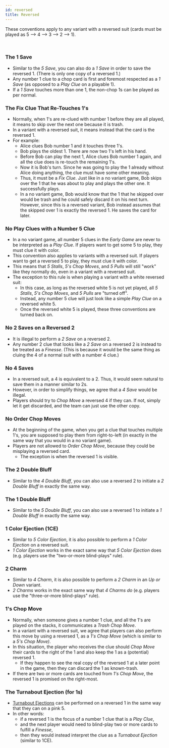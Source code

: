 ```yaml
---
id: reversed
title: Reversed
---
```


These conventions apply to any variant with a reversed suit (cards must be played as 5 --> 4 --> 3 --> 2 --> 1).

<br />

### The 1 Save

- Similar to the *5 Save*, you can also do a *1 Save* in order to save the reversed 1. (There is only one copy of a reversed 1.)
- Any number 1 clue to a chop card is first and foremost respected as a *1 Save* (as opposed to a *Play Clue* on a playable 1).
- If a *1 Save* touches more than one 1, the non-chop 1s can be played as per normal.

### The Fix Clue That Re-Touches 1's

- Normally, when 1's are re-clued with number 1 before they are all played, it means to skip over the next one because it is trash.
- In a variant with a reversed suit, it means instead that the card is the reversed 1.
- For example:
  - Alice clues Bob number 1 and it touches three 1's.
  - Bob plays the oldest 1. There are now two 1's left in his hand.
  - Before Bob can play the next 1, Alice clues Bob number 1 again, and all the clue does is re-touch the remaining 1's.
  - Now it is Bob's turn. Since he was going to play the 1 already without Alice doing anything, the clue must have some other meaning.
  - Thus, it must be a *Fix Clue*. Just like in a no variant game, Bob skips over the 1 that he was about to play and plays the other one. It successfully plays.
  - In a no variant game, Bob would know that the 1 that he skipped over would be trash and he could safely discard it on his next turn. However, since this is a reversed variant, Bob instead assumes that the skipped over 1 is exactly the reversed 1. He saves the card for later.

### No Play Clues with a Number 5 Clue

- In a no variant game, all number 5 clues in the *Early Game* are never to be interpreted as a *Play Clue*. If players want to get some 5 to play, they must clue it with color.
- This convention also applies to variants with a reversed suit. If players want to get a reversed 5 to play, they must clue it with color.
- This means that *5 Stalls*, *5's Chop Moves*, and *5 Pulls* will still "work" like they normally do, even in a variant with a reversed suit.
- The exception to this rule is when playing a variant with a white reversed suit:
  - In this case, as long as the reversed white 5 is not yet played, all *5 Stalls*, *5's Chop Moves*, and *5 Pulls* are "turned off".
  - Instead, any number 5 clue will just look like a simple *Play Clue* on a reversed white 5.
  - Once the reversed white 5 is played, these three conventions are turned back on.

### No 2 Saves on a Reversed 2

- It is illegal to perform a *2 Save* on a reversed 2.
- Any number 2 clue that looks like a *2 Save* on a reversed 2 is instead to be treated as a *Finesse*. (This is because it would be the same thing as cluing the 4 of a normal suit with a number 4 clue.)

### No 4 Saves

- In a reversed suit, a 4 is equivalent to a 2. Thus, it would seem natural to save them in a manner similar to 2s.
- However, in order to simplify things, we agree that a *4 Save* would be illegal.
- Players should try to *Chop Move* a reversed 4 if they can. If not, simply let it get discarded, and the team can just use the other copy.

### No Order Chop Moves

- At the beginning of the game, when you get a clue that touches multiple 1's, you are supposed to play them from right-to-left (in exactly in the same way that you would in a no variant game).
- Players are not allowed to *Order Chop Move*, because they could be misplaying a reversed card.
  - The exception is when the reversed 1 is visible.

### The 2 Double Bluff

- Similar to the *4 Double Bluff*, you can also use a reversed 2 to initiate a *2 Double Bluff* in exactly the same way.

### The 1 Double Bluff

- Similar to the *5 Double Bluff*, you can also use a reversed 1 to initiate a *1 Double Bluff* in exactly the same way.

### 1 Color Ejection (1CE)

- Similar to *5 Color Ejection*, it is also possible to perform a *1 Color Ejection* on a reversed suit.
- *1 Color Ejection* works in the exact same way that *5 Color Ejection* does (e.g. players use the "two-or-more blind-plays" rule).

### 2 Charm

- Similar to *4 Charm*, it is also possible to perform a *2 Charm* in an *Up or Down* variant.
- *2 Charms* works in the exact same way that *4 Charms do* (e.g. players use the "three-or-more blind-plays" rule).

### 1's Chop Move

- Normally, when someone gives a number 1 clue, and all the 1's are played on the stacks, it communicates a *Trash Chop Move*.
- In a variant with a reversed suit, we agree that players can also perform this move by using a reversed 1, as a *1's Chop Move* (which is similar to a *5's Chop Move)*.
- In this situation, the player who receives the clue should *Chop Move* their cards to the right of the 1 and also keep the 1 as a (potential) reversed 1.
  - If they happen to see the real copy of the reversed 1 at a later point in the game, then they can discard the 1 as known-trash.
- If there are two or more cards are touched from *1's Chop Move*, the reversed 1 is promised on the right-most.

### The Turnabout Ejection (for 1s)

- [Turnabout Ejections](pink.md#the-turnabout-ejection-for-1s-and-5s) can be performed on a reversed 1 in the same way that they can on a pink 5.
- In other words:
  - if a reversed 1 is the focus of a number 1 clue that is a *Play Clue*,
  - and the next player would need to blind-play two or more cards to fulfill a *Finesse*,
  - then they would instead interpret the clue as a *Turnabout Ejection* (similar to 1CE).
